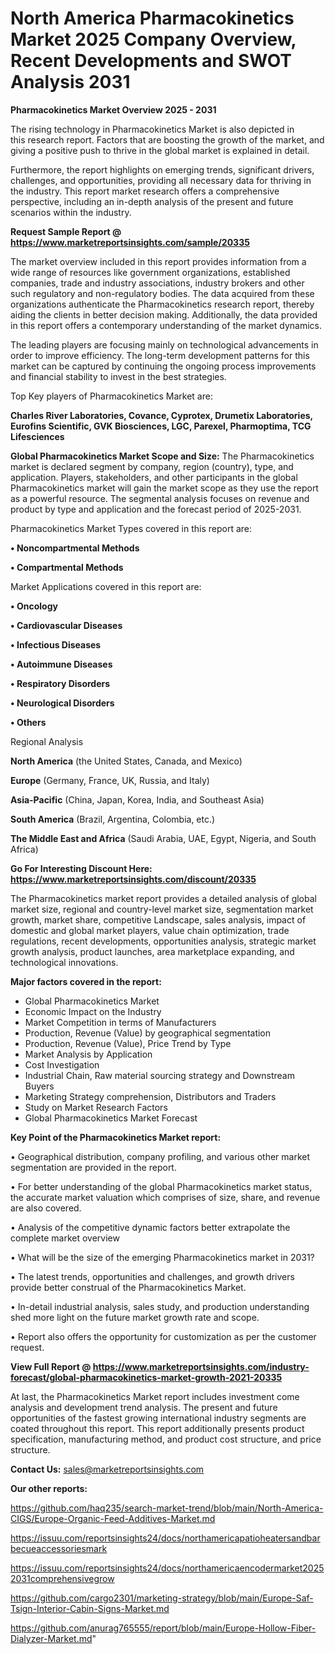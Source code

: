 # North America Pharmacokinetics Market 2025 Company Overview, Recent Developments and SWOT Analysis 2031

<Strong> Pharmacokinetics Market Overview 2025 - 2031</strong>

The rising technology in Pharmacokinetics Market is also depicted in this research report. Factors that are boosting the growth of the market, and giving a positive push to thrive in the global market is explained in detail.

Furthermore, the report highlights on emerging trends, significant drivers, challenges, and opportunities, providing all necessary data for thriving in the industry. This report market research offers a comprehensive perspective, including an in-depth analysis of the present and future scenarios within the industry.

<strong>Request Sample Report @ <a href=https://www.marketreportsinsights.com/sample/20335>https://www.marketreportsinsights.com/sample/20335</a></strong>

The market overview included in this report provides information from a wide range of resources like government organizations, established companies, trade and industry associations, industry brokers and other such regulatory and non-regulatory bodies. The data acquired from these organizations authenticate the Pharmacokinetics research report, thereby aiding the clients in better decision making. Additionally, the data provided in this report offers a contemporary understanding of the market dynamics.

The leading players are focusing mainly on technological advancements in order to improve efficiency. The long-term development patterns for this market can be captured by continuing the ongoing process improvements and financial stability to invest in the best strategies.

Top Key players of Pharmacokinetics Market are:

<strong>Charles River Laboratories, Covance, Cyprotex, Drumetix Laboratories, Eurofins Scientific, GVK Biosciences, LGC, Parexel, Pharmoptima, TCG Lifesciences</strong>

<strong><b>Global Pharmacokinetics Market Scope and Size:</b></strong>
The Pharmacokinetics market is declared segment by company, region (country), type, and application. Players, stakeholders, and other participants in the global Pharmacokinetics market will gain the market scope as they use the report as a powerful resource. The segmental analysis focuses on revenue and product by type and application and the forecast period of 2025-2031.

Pharmacokinetics Market Types covered in this report are:

<strong>• Noncompartmental Methods

• Compartmental Methods</strong>

Market Applications covered in this report are:

<strong>• Oncology

• Cardiovascular Diseases

• Infectious Diseases

• Autoimmune Diseases

• Respiratory Disorders

• Neurological Disorders

• Others</strong> 

Regional Analysis

<strong>North America</strong> (the United States, Canada, and Mexico)

<strong>Europe</strong> (Germany, France, UK, Russia, and Italy)

<strong>Asia-Pacific</strong> (China, Japan, Korea, India, and Southeast Asia)

<strong>South America</strong> (Brazil, Argentina, Colombia, etc.)

<strong>The Middle East and Africa</strong> (Saudi Arabia, UAE, Egypt, Nigeria, and South Africa)

<strong>Go For Interesting Discount Here: <a href=https://www.marketreportsinsights.com/discount/20335>https://www.marketreportsinsights.com/discount/20335</a></strong>

The Pharmacokinetics market report provides a detailed analysis of global market size, regional and country-level market size, segmentation market growth, market share, competitive Landscape, sales analysis, impact of domestic and global market players, value chain optimization, trade regulations, recent developments, opportunities analysis, strategic market growth analysis, product launches, area marketplace expanding, and technological innovations.

<strong><b>Major factors covered in the report:</b></strong>
<ul>
  <li>Global Pharmacokinetics Market </li>
  <li>Economic Impact on the Industry</li>
  <li>Market Competition in terms of Manufacturers</li>
  <li>Production, Revenue (Value) by geographical segmentation</li>
  <li>Production, Revenue (Value), Price Trend by Type</li>
  <li>Market Analysis by Application</li>
  <li>Cost Investigation</li>
  <li>Industrial Chain, Raw material sourcing strategy and Downstream Buyers</li>
  <li>Marketing Strategy comprehension, Distributors and Traders</li>
  <li>Study on Market Research Factors</li>
  <li>Global Pharmacokinetics Market Forecast</li>
</ul>

<strong><b>Key Point of the Pharmacokinetics Market report:</b></strong>

• Geographical distribution, company profiling, and various other market segmentation are provided in the report.

• For better understanding of the global Pharmacokinetics market status, the accurate market valuation which comprises of size, share, and revenue are also covered.

• Analysis of the competitive dynamic factors better extrapolate the complete market overview

• What will be the size of the emerging Pharmacokinetics market in 2031?

• The latest trends, opportunities and challenges, and growth drivers provide better construal of the Pharmacokinetics Market.

• In-detail industrial analysis, sales study, and production understanding shed more light on the future market growth rate and scope.

• Report also offers the opportunity for customization as per the customer request.

<strong><b>View Full Report @ <a href=https://www.marketreportsinsights.com/industry-forecast/global-pharmacokinetics-market-growth-2021-20335>https://www.marketreportsinsights.com/industry-forecast/global-pharmacokinetics-market-growth-2021-20335</a></b></strong>


At last, the Pharmacokinetics Market report includes investment come analysis and development trend analysis. The present and future opportunities of the fastest growing international industry segments are coated throughout this report. This report additionally presents product specification, manufacturing method, and product cost structure, and price structure.

<strong>Contact Us:</strong>
sales@marketreportsinsights.com

<strong>Our other reports:</strong>

<a href=https://github.com/haq235/search-market-trend/blob/main/North-America-CIGS/Europe-Organic-Feed-Additives-Market.md>https://github.com/haq235/search-market-trend/blob/main/North-America-CIGS/Europe-Organic-Feed-Additives-Market.md</a>

<a href=https://issuu.com/reportsinsights24/docs/northamericapatioheatersandbarbecueaccessoriesmark>https://issuu.com/reportsinsights24/docs/northamericapatioheatersandbarbecueaccessoriesmark</a>

<a href=https://issuu.com/reportsinsights24/docs/northamericaencodermarket20252031comprehensivegrow>https://issuu.com/reportsinsights24/docs/northamericaencodermarket20252031comprehensivegrow</a>

<a href=https://github.com/cargo2301/marketing-strategy/blob/main/Europe-Saf-Tsign-Interior-Cabin-Signs-Market.md>https://github.com/cargo2301/marketing-strategy/blob/main/Europe-Saf-Tsign-Interior-Cabin-Signs-Market.md</a>

<a href=https://github.com/anurag765555/report/blob/main/Europe-Hollow-Fiber-Dialyzer-Market.md>https://github.com/anurag765555/report/blob/main/Europe-Hollow-Fiber-Dialyzer-Market.md</a>"
